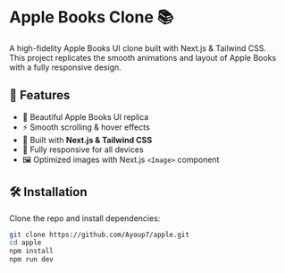 # Apple Books Clone 📚  
A high-fidelity Apple Books UI clone built with Next.js & Tailwind CSS.  
This project replicates the smooth animations and layout of Apple Books with a fully responsive design.

## 🚀 Features
- 📖 Beautiful Apple Books UI replica
- ⚡ Smooth scrolling & hover effects
- 🎨 Built with **Next.js & Tailwind CSS**
- 📱 Fully responsive for all devices
- 🖼️ Optimized images with Next.js `<Image>` component

## 🛠️ Installation  
Clone the repo and install dependencies:
```bash
git clone https://github.com/Ayoup7/apple.git
cd apple
npm install
npm run dev
